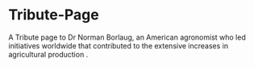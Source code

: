 # Tribute-Page
A Tribute page to Dr Norman Borlaug, an American agronomist who led initiatives worldwide that contributed to the extensive increases in agricultural production .

